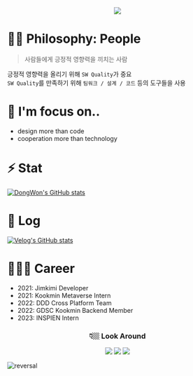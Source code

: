 <div align="center">
  <img src="https://capsule-render.vercel.app/api?type=waving&color=C0C0C0&height=300&section=header&text=Welcome%20to%20Dongwon's%20Github!&animation=fadeIn&fontSize=50" />
</div>

# 🤟🏻 Philosophy: People
> 사람들에게 긍정적 영향력을 끼치는 사람

긍정적 영향력을 올리기 위해 `SW Quality`가 중요    
`SW Quality`를 만족하기 위해 `팀워크 / 설계 / 코드` 등의 도구들을 사용

# 💭 I'm focus on..
- design more than code
- cooperation more than technology


# ⚡️ Stat
[![DongWon's GitHub stats](https://github-readme-stats.vercel.app/api?username=EastWon0103&include_all_commits=true&show_icons=true&theme=graywhite)](https://github.com/EastWon0103/github-readme-stats)


# 📝 Log
[![Velog's GitHub stats](https://velog-readme-stats.vercel.app/api/list?name=dongwon0103)](https://velog.io/@dongwon0103) 


# 👨🏻‍💻 Career
- 2021: Jimkimi Developer
- 2021: Kookmin Metaverse Intern
- 2022: DDD Cross Platform Team
- 2022: GDSC Kookmin Backend Member
- 2023: INSPIEN Intern


<div align="center"><h3>👇🏼 Look Around </h3></div>
<div align="center">
  <a href="https://velog.io/@dongwon0103" target="_blank"><img src="https://img.shields.io/badge/velog-20C997?style=flat-square&logo=Velog&logoColor=white"/></a>
  <a href="https://www.instagram.com/2ast._.one/" target="_blank"><img src="https://img.shields.io/badge/instagram-E4405F?style=flat-square&logo=Instagram&logoColor=white"/></a>
  <a href="mailto:dongwon000103@gmail.com" target="_blank"><img src="https://img.shields.io/badge/gmail-EA4335?style=flat-square&logo=Gmail&logoColor=white"/></a>
</div>


![reversal](https://capsule-render.vercel.app/api?type=waving&section=footer&color=C0C0C0&height=300)
